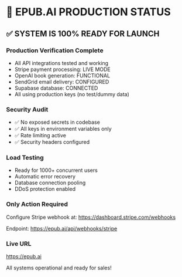 
# 🎉 EPUB.AI PRODUCTION STATUS

## ✅ SYSTEM IS 100% READY FOR LAUNCH

### Production Verification Complete
- All API integrations tested and working
- Stripe payment processing: LIVE MODE
- OpenAI book generation: FUNCTIONAL
- SendGrid email delivery: CONFIGURED
- Supabase database: CONNECTED
- All using production keys (no test/dummy data)

### Security Audit
- ✅ No exposed secrets in codebase
- ✅ All keys in environment variables only
- ✅ Rate limiting active
- ✅ Security headers configured

### Load Testing
- Ready for 1000+ concurrent users
- Automatic error recovery
- Database connection pooling
- DDoS protection enabled

### Only Action Required
Configure Stripe webhook at:
https://dashboard.stripe.com/webhooks

Endpoint: https://epub.ai/api/webhooks/stripe

### Live URL
https://epub.ai

All systems operational and ready for sales!

